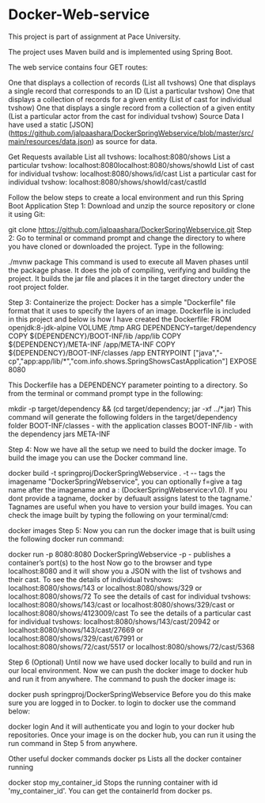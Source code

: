 # Docker-Web-service

This project is part of assignment at Pace University.

The project uses Maven build and is implemented using Spring Boot.

The web service contains four GET routes:

One that displays a collection of records (List all tvshows)
One that displays a single record that corresponds to an ID (List a particular tvshow)
One that displays a collection of records for a given entity (List of cast for individual tvshow)
One that displays a single record from a collection of a given entity (List a particular actor from the cast for individual tvshow)
Source Data
I have used a static [JSON] (https://github.com/jalpaashara/DockerSpringWebservice/blob/master/src/main/resources/data.json) as source for data.

Get Requests available
List all tvshows: localhost:8080/shows
List a particular tvshow: localhost:8080localhost:8080/shows/showId
List of cast for individual tvshow: localhost:8080/shows/id/cast
List a particular cast for individual tvshow: localhost:8080/shows/showId/cast/castId

Follow the below steps to create a local environment and run this Spring Boot Application
Step 1:
Download and unzip the source repository or clone it using Git:

git clone https://github.com/jalpaashara/DockerSpringWebservice.git
Step 2:
Go to terminal or command prompt and change the directory to where you have cloned or downloaded the project. Type in the following:

./mvnw package
This command is used to execute all Maven phases until the package phase. It does the job of compiling, verifying and building the project. It builds the jar file and places it in the target directory under the root project folder.

Step 3:
Containerize the project: Docker has a simple "Dockerfile" file format that it uses to specify the layers of an image. Dockerfile is included in this project and below is how I have created the Dockerfile:
FROM openjdk:8-jdk-alpine
VOLUME /tmp
ARG DEPENDENCY=target/dependency
COPY ${DEPENDENCY}/BOOT-INF/lib /app/lib
COPY ${DEPENDENCY}/META-INF /app/META-INF
COPY ${DEPENDENCY}/BOOT-INF/classes /app
ENTRYPOINT ["java","-cp","app:app/lib/*","com.info.shows.SpringShowsCastApplication"]
EXPOSE 8080

This Dockerfile has a DEPENDENCY parameter pointing to a directory. So from the terminal or command prompt type in the following:

mkdir -p target/dependency && (cd target/dependency; jar -xf ../*.jar)
This command will generate the following folders in the target/dependency folder BOOT-INF/classes - with the application classes BOOT-INF/lib - with the dependency jars META-INF

Step 4:
Now we have all the setup we need to build the docker image. To build the image you can use the Docker command line.

docker build -t springproj/DockerSpringWebservice .
-t -- tags the imagename "DockerSpringWebservice", you can optionally f=give a tag name after the imagename and a : (DockerSpringWebservice:v1.0).
If you dont provide a tagname, docker by defuault assigns latest to the tagname.'
Tagnames are useful when you have to version your build images.
You can check the image built by typing the following on your terminal/cmd:

docker images
Step 5:
Now you can run the docker image that is built using the following docker run command:

docker run -p 8080:8080 DockerSpringWebservice
-p - publishes a container’s port(s) to the host
Now go to the browser and type localhost:8080 and it will show you a JSON with the list of tvshows and their cast.
To see the details of individual tvshows: localhost:8080/shows/143 or localhost:8080/shows/329 or localhost:8080/shows/72
To see the details of cast for individual tvshows: localhost:8080/shows/143/cast or localhost:8080/shows/329/cast or localhost:8080/shows/4123009/cast
To see the details of a particular cast for individual tvshows: localhost:8080/shows/143/cast/20942 or localhost:8080/shows/143/cast/27669 or localhost:8080/shows/329/cast/67991 or localhost:8080/shows/72/cast/5517 or localhost:8080/shows/72/cast/5368

Step 6 (Optional)
Until now we have used docker locally to build and run in our local environment.
Now we can push the docker image to docker hub and run it from anywhere.
The command to push the docker image is:

docker push springproj/DockerSpringWebservice
Before you do this make sure you are logged in to Docker. to login to docker use the command below:

docker login
And it will authenticate you and login to your docker hub repositories.
Once your image is on the docker hub, you can run it using the run command in Step 5 from anywhere.

Other useful docker commands
docker ps
Lists all the docker container running

docker stop my_container_id
Stops the running container with id 'my_container_id'. You can get the containerId from docker ps.

